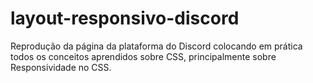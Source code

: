 # layout-responsivo-discord
Reprodução da página da plataforma do Discord colocando em prática todos os conceitos aprendidos sobre CSS, principalmente sobre Responsividade no CSS. 
